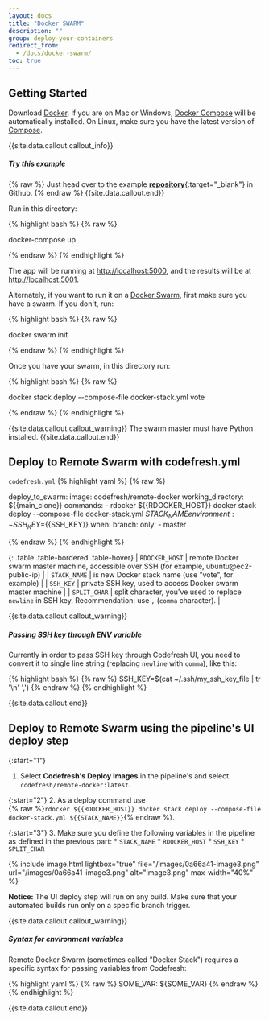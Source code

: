 ```yaml
---
layout: docs
title: "Docker SWARM"
description: ""
group: deploy-your-containers
redirect_from:
  - /docs/docker-swarm/
toc: true
---
```


## Getting Started

Download [Docker](https://www.docker.com/products/overview). If you are on Mac or Windows, [Docker Compose](https://docs.docker.com/compose) will be automatically installed. On Linux, make sure you have the latest version of [Compose](https://docs.docker.com/compose/install/).

{{site.data.callout.callout_info}}
##### Try this example

{% raw %}
Just head over to the example [__repository__](https://github.com/codefreshdemo/example-voting-app){:target="_blank"} in Github.
{% endraw %}
{{site.data.callout.end}}


Run in this directory:

{% highlight bash %}
{% raw %}

docker-compose up

{% endraw %}
{% endhighlight %}

The app will be running at [http://localhost:5000](http://localhost:5000), and the results will be at [http://localhost:5001](http://localhost:5001).

Alternately, if you want to run it on a [Docker Swarm](https://docs.docker.com/engine/swarm/), first make sure you have a swarm. If you don't, run:

{% highlight bash %}
{% raw %}

docker swarm init

{% endraw %}
{% endhighlight %}

Once you have your swarm, in this directory run:

{% highlight bash %}
{% raw %}

docker stack deploy --compose-file docker-stack.yml vote

{% endraw %}
{% endhighlight %}

{{site.data.callout.callout_warning}}
The swarm master must have Python installed.
{{site.data.callout.end}}

## Deploy to Remote Swarm with codefresh.yml

  `codefresh.yml`
{% highlight yaml %}
{% raw %}

deploy_to_swarm:
    image: codefresh/remote-docker
    working_directory: ${{main_clone}}
    commands:
      - rdocker ${{RDOCKER_HOST}} docker stack deploy --compose-file docker-stack.yml ${{STACK_NAME}}
    environment:
      - SSH_KEY=${{SSH_KEY}}
    when:
      branch:
        only:
          - master

{% endraw %}
{% endhighlight %}

{: .table .table-bordered .table-hover}
| `RDOCKER_HOST`       | remote Docker swarm master machine, accessible over SSH (for example, ubuntu@ec2-public-ip)                    |
| `STACK_NAME`         | is new Docker stack name (use \"vote\", for example)                                                           |
| `SSH_KEY`            | private SSH key, used to access Docker swarm master machine                                                    |
| `SPLIT_CHAR`         | split character, you've used to replace `newline` in SSH key. Recommendation: use `,` (`comma` character).     |


{{site.data.callout.callout_warning}}
##### Passing SSH key through ENV variable

Currently in order to pass SSH key through Codefresh UI, you need to convert it to single line string (replacing `newline` with `comma`), like this:

{% highlight bash %}
{% raw %}
SSH_KEY=$(cat ~/.ssh/my_ssh_key_file | tr '\n' ',')
{% endraw %}
{% endhighlight %}

{{site.data.callout.end}}

## Deploy to Remote Swarm using the pipeline's UI deploy step

{:start="1"}
1. Select **Codefresh's Deploy Images** in the pipeline's and select `codefresh/remote-docker:latest`.

{:start="2"}
2. As a deploy command use <br>
   {% raw %}`rdocker ${{RDOCKER_HOST}} docker stack deploy --compose-file docker-stack.yml ${{STACK_NAME}}`{% endraw %}.

{:start="3"}
3.  Make sure you define the following variables in the pipeline as defined in the previous part:
     * `STACK_NAME`
     * `RDOCKER_HOST` 
     * `SSH_KEY`
     * `SPLIT_CHAR`

{% include 
image.html 
lightbox="true" 
file="/images/0a66a41-image3.png" 
url="/images/0a66a41-image3.png"
alt="image3.png" 
max-width="40%"
%}
     

**Notice:** The UI deploy step will run on any build. Make sure that your automated builds run only on a specific branch trigger.

{{site.data.callout.callout_warning}}
##### Syntax for environment variables

Remote Docker Swarm (sometimes called \"Docker Stack\") requires a specific syntax for passing variables from Codefresh:

{% highlight yaml %}
{% raw %}
SOME_VAR: ${SOME_VAR}
{% endraw %}
{% endhighlight %}

{{site.data.callout.end}}
